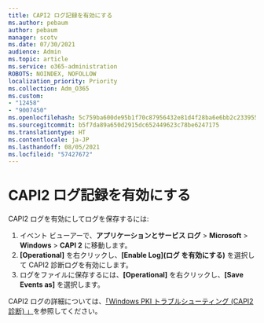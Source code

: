 ```yaml
---
title: CAPI2 ログ記録を有効にする
ms.author: pebaum
author: pebaum
manager: scotv
ms.date: 07/30/2021
audience: Admin
ms.topic: article
ms.service: o365-administration
ROBOTS: NOINDEX, NOFOLLOW
localization_priority: Priority
ms.collection: Adm_O365
ms.custom:
- "12458"
- "9007450"
ms.openlocfilehash: 5c759ba600de95b1f70c87956432e81d4f28ba6e6bb2c2339557676bc18f61af
ms.sourcegitcommit: b5f7da89a650d2915dc652449623c78be6247175
ms.translationtype: HT
ms.contentlocale: ja-JP
ms.lasthandoff: 08/05/2021
ms.locfileid: "57427672"
---
```

# <a name="enable-capi2-logging"></a>CAPI2 ログ記録を有効にする

CAPI2 ログを有効にしてログを保存するには:

1. イベント ビューアーで、**アプリケーションとサービス ログ** > **Microsoft** > **Windows** > **CAPI 2** に移動します。
2. **[Operational]** を右クリックし、**[Enable Log](ログ を有効にする)** を選択して CAPI2 診断ログを有効にします。
3. ログをファイルに保存するには、**[Operational]** を右クリックし、**[Save Events as]** を選択します。

CAPI2 ログの詳細については、[「Windows PKI トラブルシューティング (CAPI2 診断) 」](https://social.technet.microsoft.com/wiki/contents/articles/242.windows-pki-troubleshooting-capi2-diagnostics.aspx)を参照してください。